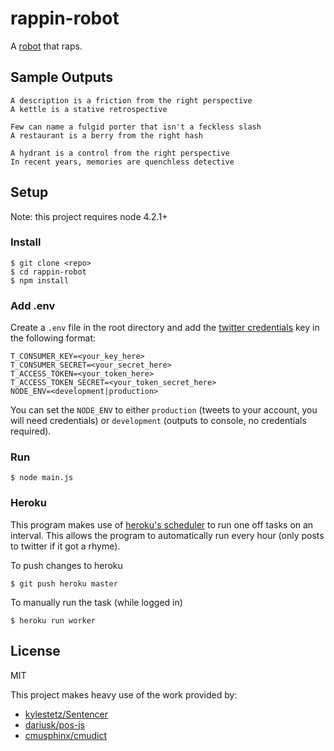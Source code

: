 # rappin-robot

A [robot](https://twitter.com/rappin_robot) that raps.

## Sample Outputs

```
A description is a friction from the right perspective
A kettle is a stative retrospective

Few can name a fulgid porter that isn't a feckless slash
A restaurant is a berry from the right hash

A hydrant is a control from the right perspective
In recent years, memories are quenchless detective
```

## Setup

Note: this project requires node 4.2.1+

### Install
```
$ git clone <repo>
$ cd rappin-robot
$ npm install
```

### Add .env

Create a `.env` file in the root directory and add the [twitter credentials](https://dev.twitter.com/) key in the following format:

```
T_CONSUMER_KEY=<your_key_here>
T_CONSUMER_SECRET=<your_secret_here>
T_ACCESS_TOKEN=<your_token_here>
T_ACCESS_TOKEN_SECRET=<your_token_secret_here>
NODE_ENV=<development|production>
```

You can set the `NODE_ENV` to either `production` (tweets to your account, you will need credentials) or `development` (outputs to console, no credentials required).

### Run

```
$ node main.js
```

### Heroku

This program makes use of [heroku's scheduler](https://devcenter.heroku.com/articles/scheduler) to run one off tasks on an interval. This allows the program to automatically run every hour (only posts to twitter if it got a rhyme).

To push changes to heroku

```
$ git push heroku master
```

To manually run the task (while logged in)
```
$ heroku run worker
```

## License
MIT

This project makes heavy use of the work provided by:
- [kylestetz/Sentencer](https://github.com/kylestetz/Sentencer)
- [dariusk/pos-js](https://github.com/dariusk/pos-js)
- [cmusphinx/cmudict](https://github.com/cmusphinx/cmudict)
